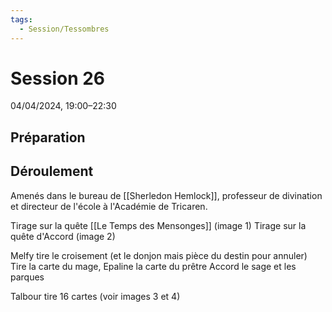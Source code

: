 ```yaml
---
tags:
  - Session/Tessombres
---
```

# Session 26
04/04/2024, 19:00–22:30

## Préparation

## Déroulement

Amenés dans le bureau de [[Sherledon Hemlock]], professeur de divination et directeur de l'école à l'Académie de Tricaren.

Tirage sur la quête [[Le Temps des Mensonges]] (image 1)
Tirage sur la quête d'Accord (image 2)

Melfy tire le croisement (et le donjon mais pièce du destin pour annuler)
Tire la carte du mage,
Epaline la carte du prêtre
Accord le sage et les parques

Talbour tire 16 cartes (voir images 3 et 4)